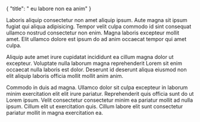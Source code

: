 {
  "title": " eu labore non ea anim"
}

Laboris aliquip consectetur non amet aliquip ipsum. Aute magna sit ipsum fugiat qui aliqua adipisicing. Tempor velit culpa commodo id sint consequat ullamco nostrud consectetur non enim. Magna laboris excepteur mollit amet. Elit ullamco dolore est ipsum do ad anim occaecat tempor qui amet culpa.

Aliquip aute amet irure cupidatat incididunt ea cillum magna dolor ut excepteur. Voluptate nulla laborum magna reprehenderit Lorem sit enim occaecat nulla laboris est dolor. Deserunt id deserunt aliqua eiusmod non elit aliquip laboris officia mollit mollit anim anim.

Commodo in duis ad magna. Ullamco dolor sit culpa excepteur in laborum minim exercitation elit elit irure pariatur. Reprehenderit quis officia sunt do ut Lorem ipsum. Velit consectetur consectetur minim ea pariatur mollit ad nulla ipsum. Cillum elit ut exercitation quis. Cillum labore elit sunt consectetur pariatur mollit in magna exercitation ea.